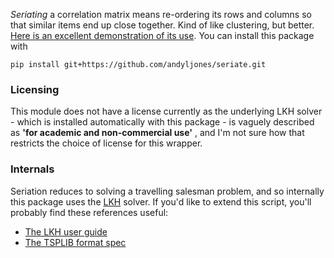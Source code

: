 *Seriating* a correlation matrix means re-ordering its rows and columns so that similar items end up close together. Kind of like clustering, but better. [Here is an excellent demonstration of its use](http://nicolas.kruchten.com/content/2018/02/seriation/). You can install this package with

```pip install git+https://github.com/andyljones/seriate.git```

### Licensing

This module does not have a license currently as the underlying LKH solver - which is installed automatically with this package - is vaguely described as **'for academic and non-commercial use'** , and I'm not sure how that restricts the choice of license for this wrapper.

### Internals

Seriation reduces to solving a travelling salesman problem, and so internally this package uses the [LKH](http://www.akira.ruc.dk/~keld/research/LKH/) solver. If you'd like to extend this script, you'll probably find these references useful:
 
 - [The LKH user guide](http://www.akira.ruc.dk/~keld/research/LKH/LKH-2.0/DOC/LKH-2.0_USER_GUIDE.pdf)
 - [The TSPLIB format spec](http://comopt.ifi.uni-heidelberg.de/software/TSPLIB95/tsp95.pdf)
